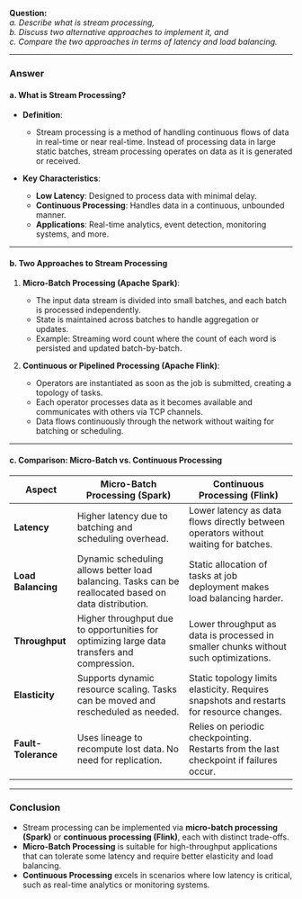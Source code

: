 

**Question:**  
*a. Describe what is stream processing,  
b. Discuss two alternative approaches to implement it, and  
c. Compare the two approaches in terms of latency and load balancing.*

---

### **Answer**

#### a. **What is Stream Processing?**

- **Definition**: 
  - Stream processing is a method of handling continuous flows of data in real-time or near real-time. Instead of processing data in large static batches, stream processing operates on data as it is generated or received.
  
- **Key Characteristics**:
  - **Low Latency**: Designed to process data with minimal delay.
  - **Continuous Processing**: Handles data in a continuous, unbounded manner.
  - **Applications**: Real-time analytics, event detection, monitoring systems, and more.

---

#### b. **Two Approaches to Stream Processing**

1. **Micro-Batch Processing (Apache Spark)**:
   - The input data stream is divided into small batches, and each batch is processed independently.
   - State is maintained across batches to handle aggregation or updates.
   - Example: Streaming word count where the count of each word is persisted and updated batch-by-batch.

2. **Continuous or Pipelined Processing (Apache Flink)**:
   - Operators are instantiated as soon as the job is submitted, creating a topology of tasks.
   - Each operator processes data as it becomes available and communicates with others via TCP channels.
   - Data flows continuously through the network without waiting for batching or scheduling.

---

#### c. **Comparison: Micro-Batch vs. Continuous Processing**

| **Aspect**          | **Micro-Batch Processing (Spark)**                             | **Continuous Processing (Flink)**                |
|---------------------|---------------------------------------------------------------|-------------------------------------------------|
| **Latency**          | Higher latency due to batching and scheduling overhead.       | Lower latency as data flows directly between operators without waiting for batches. |
| **Load Balancing**   | Dynamic scheduling allows better load balancing. Tasks can be reallocated based on data distribution. | Static allocation of tasks at job deployment makes load balancing harder. |
| **Throughput**       | Higher throughput due to opportunities for optimizing large data transfers and compression. | Lower throughput as data is processed in smaller chunks without such optimizations. |
| **Elasticity**       | Supports dynamic resource scaling. Tasks can be moved and rescheduled as needed. | Static topology limits elasticity. Requires snapshots and restarts for resource changes. |
| **Fault-Tolerance**  | Uses lineage to recompute lost data. No need for replication. | Relies on periodic checkpointing. Restarts from the last checkpoint if failures occur. |

---

### **Conclusion**
- Stream processing can be implemented via **micro-batch processing (Spark)** or **continuous processing (Flink)**, each with distinct trade-offs.
- **Micro-Batch Processing** is suitable for high-throughput applications that can tolerate some latency and require better elasticity and load balancing.
- **Continuous Processing** excels in scenarios where low latency is critical, such as real-time analytics or monitoring systems.

